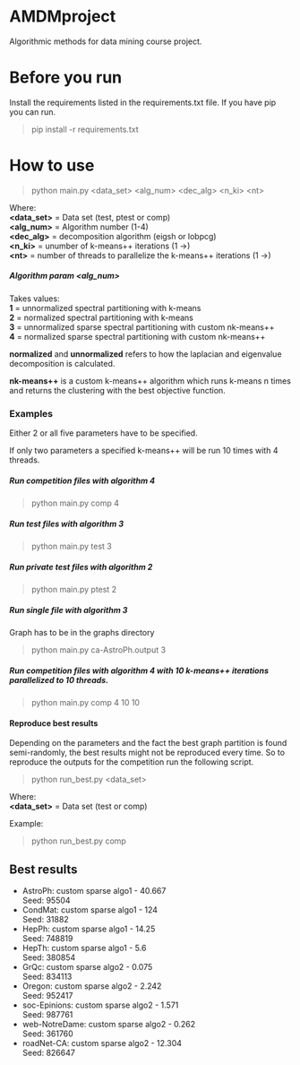# AMDMproject
Algorithmic methods for data mining course project.

# Before you run
Install the requirements listed in the requirements.txt file.
If you have pip you can run.

> pip install -r requirements.txt

# How to use

> python main.py \<data_set> \<alg_num> \<dec_alg>  \<n_ki> \<nt>


Where:  
**\<data_set>** = Data set (test, ptest or comp)  
**\<alg_num>** = Algorithm number (1-4)  
**\<dec_alg>** = decomposition algorithm (eigsh or lobpcg)  
**\<n_ki>** = unumber of k-means++ iterations (1 -\>)   
**\<nt>** = number of threads to parallelize the k-means++ iterations (1 -\>)    

##### Algorithm param \<alg_num>

Takes values:  
**1** = unnormalized spectral partitioning with k-means  
**2** = normalized spectral partitioning with k-means  
**3** = unnormalized sparse spectral partitioning with custom nk-means++  
**4** = normalized sparse spectral partitioning with custom nk-means++  

__normalized__ and __unnormalized__ refers to how the laplacian and eigenvalue decomposition is calculated.  

**nk-means++** is a custom k-means++ algorithm which runs k-means n times and returns the clustering with the best objective function.

### Examples
Either 2 or all five parameters have to be specified.  

If only two parameters a specified k-means++ will be run 10 times with 4 threads.

##### Run competition files with algorithm 4

> python main.py comp 4

##### Run test files with algorithm 3

> python main.py test 3

##### Run private test files with algorithm 2

> python main.py ptest 2

##### Run single file with algorithm 3
Graph has to be in the graphs directory

> python main.py ca-AstroPh.output 3

##### Run competition files with algorithm 4 with 10 k-means++ iterations parallelized to 10 threads.

> python main.py comp 4 10 10

#### Reproduce best results
Depending on the parameters and the fact the best graph partition is found semi-randomly, the best results might not be reproduced every time.
So to reproduce the outputs for the competition run the following script.

> python run_best.py \<data_set>

Where:  
**\<data_set>** = Data set (test or comp)  

Example:

> python run_best.py comp

## Best results

* AstroPh: custom sparse algo1 - 40.667  
Seed: 95504
* CondMat: custom sparse algo1 - 124  
Seed: 31882
* HepPh: custom sparse algo1 - 14.25  
Seed: 748819
* HepTh: custom sparse algo1 - 5.6  
Seed: 380854
* GrQc: custom sparse algo2 - 0.075  
Seed: 834113
* Oregon: custom sparse algo2 - 2.242   
Seed: 952417
* soc-Epinions: custom sparse algo2 - 1.571  
Seed: 987761
* web-NotreDame: custom sparse algo2 - 0.262  
Seed: 361760
* roadNet-CA: custom sparse algo2 - 12.304   
Seed: 826647
